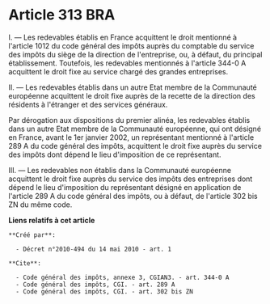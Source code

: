 # Article 313 BRA

I. ― Les redevables établis en France acquittent le droit mentionné à l'article 1012 du code général des impôts auprès du
comptable du service des impôts du siège de la direction de l'entreprise, ou, à défaut, du principal établissement.
Toutefois, les redevables mentionnés à l'article 344-0 A acquittent le droit fixe au service chargé des grandes entreprises. 

II. ― Les redevables établis dans un autre Etat membre de la Communauté européenne acquittent le droit fixe auprès de la
recette de la direction des résidents à l'étranger et des services généraux. 

Par dérogation aux dispositions du premier alinéa, les redevables établis dans un autre Etat membre de la Communauté
européenne, qui ont désigné en France, avant le 1er janvier 2002, un représentant mentionné à l'article 289 A du code général
des impôts, acquittent le droit fixe auprès du service des impôts dont dépend le lieu d'imposition de ce représentant. 

III. ― Les redevables non établis dans la Communauté européenne acquittent le droit fixe auprès du service des impôts des
entreprises dont dépend le lieu d'imposition du représentant désigné en application de l'article 289 A du code général des
impôts, ou à défaut, de l'article 302 bis ZN du même code.

**Liens relatifs à cet article**

	**Créé par**:

	  - Décret n°2010-494 du 14 mai 2010 - art. 1

	**Cite**:

	  - Code général des impôts, annexe 3, CGIAN3. - art. 344-0 A
	  - Code général des impôts, CGI. - art. 289 A
	  - Code général des impôts, CGI. - art. 302 bis ZN
